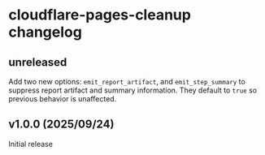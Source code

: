 # cloudflare-pages-cleanup changelog

## unreleased

Add two new options: `emit_report_artifact`, and `emit_step_summary` to suppress
report artifact and summary information. They default to `true` so previous
behavior is unaffected.

## v1.0.0 (2025/09/24)

Initial release
